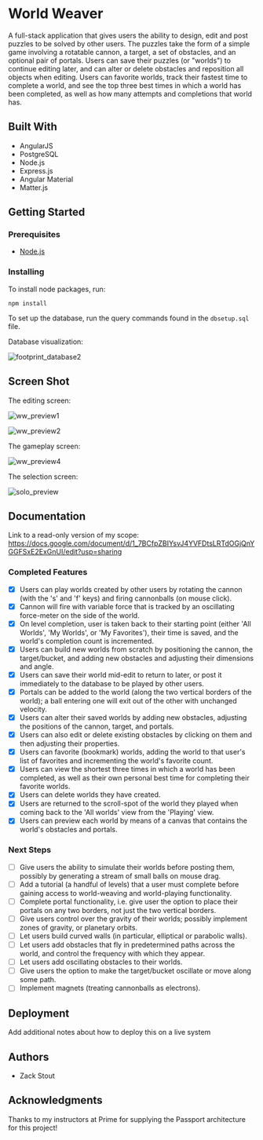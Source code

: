 
# World Weaver

A full-stack application that gives users the ability to design, edit and post puzzles to be solved by other users. The puzzles take the form of a simple game involving a rotatable cannon, a target, a set of obstacles, and an optional pair of portals. Users can save their puzzles (or "worlds") to continue editing later, and can alter or delete obstacles and reposition all objects when editing. Users can favorite worlds, track their fastest time to complete a world, and see the top three best times in which a world has been completed, as well as how many attempts and completions that world has.

## Built With

- AngularJS
- PostgreSQL
- Node.js
- Express.js
- Angular Material
- Matter.js

## Getting Started

### Prerequisites

- [Node.js](https://nodejs.org/en/)

### Installing

To install node packages, run:
```
npm install
```

To set up the database, run the query commands found in the ```dbsetup.sql``` file.

Database visualization:

![footprint_database2](https://user-images.githubusercontent.com/29472568/33974430-f21984bc-e04d-11e7-95da-2b38f5703602.png)

## Screen Shot

The editing screen:

![ww_preview1](https://user-images.githubusercontent.com/29472568/33973840-c03274f2-e04a-11e7-9568-e96ed5b006dd.png)

![ww_preview2](https://user-images.githubusercontent.com/29472568/33973844-c95d3f9e-e04a-11e7-995d-e0fb8bdb71ad.png)

The gameplay screen:

![ww_preview4](https://user-images.githubusercontent.com/29472568/33973849-d12467d4-e04a-11e7-8beb-5a21c91b322e.png)

The selection screen:

![solo_preview](https://user-images.githubusercontent.com/29472568/33973779-651ef93c-e04a-11e7-977b-b7387f88afe2.png)


## Documentation

Link to a read-only version of my scope: https://docs.google.com/document/d/1_7BCfpZBIYsvJ4YVFDtsLRTdOGjQnYGGFSxE2ExGnUI/edit?usp=sharing


### Completed Features

- [x] Users can play worlds created by other users by rotating the cannon (with the 's' and 'f' keys) and firing cannonballs (on mouse click).
- [x] Cannon will fire with variable force that is tracked by an oscillating force-meter on the side of the world.
- [x] On level completion, user is taken back to their starting point (either 'All Worlds', 'My Worlds', or 'My Favorites'), their time is saved, and the world's completion count is incremented.
- [x] Users can build new worlds from scratch by positioning the cannon, the target/bucket, and adding new obstacles and adjusting their dimensions and angle.
- [x] Users can save their world mid-edit to return to later, or post it immediately to the database to be played by other users.
- [x] Portals can be added to the world (along the two vertical borders of the world); a ball entering one will exit out of the other with unchanged velocity.
- [x] Users can alter their saved worlds by adding new obstacles, adjusting the positions of the cannon, target, and portals.
- [x] Users can also edit or delete existing obstacles by clicking on them and then adjusting their properties.
- [x] Users can favorite (bookmark) worlds, adding the world to that user's list of favorites and incrementing the world's favorite count.
- [x] Users can view the shortest three times in which a world has been completed, as well as their own personal best time for completing their favorite worlds.
- [x] Users can delete worlds they have created.
- [x] Users are returned to the scroll-spot of the world they played when coming back to the 'All worlds' view from the 'Playing' view.
- [x] Users can preview each world by means of a canvas that contains the world's obstacles and portals.

### Next Steps

- [ ] Give users the ability to simulate their worlds before posting them, possibly by generating a stream of small balls on mouse drag.
- [ ] Add a tutorial (a handful of levels) that a user must complete before gaining access to world-weaving and world-playing functionality.
- [ ] Complete portal functionality, i.e. give user the option to place their portals on any two borders, not just the two vertical borders.
- [ ] Give users control over the gravity of their worlds; possibly implement zones of gravity, or planetary orbits.
- [ ] Let users build curved walls (in particular, elliptical or parabolic walls).
- [ ] Let users add obstacles that fly in predetermined paths across the world, and control the frequency with which they appear.
- [ ] Let users add oscillating obstacles to their worlds.
- [ ] Give users the option to make the target/bucket oscillate or move along some path.
- [ ] Implement magnets (treating cannonballs as electrons).

## Deployment

Add additional notes about how to deploy this on a live system

## Authors

* Zack Stout

## Acknowledgments

Thanks to my instructors at Prime for supplying the Passport architecture for this project!
